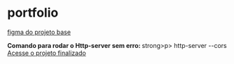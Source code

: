 # portfolio
<a href="https://www.figma.com/file/g6zA6klLrCWZAp76tzoVJZ/Portfolio---EDUCATION?type=design&node-id=0-1&mode=design&t=GE8hSgRUDzsRiCAC-0">figma do projeto base</a>
<p><strong> Comando para rodar o Http-server sem erro: </strong>strong></strong>p> <span>http-server --cors</span>
<a href="https://joaomarcelo22.github.io/portfolio/" target="_blank">Acesse o projeto finalizado</a>
